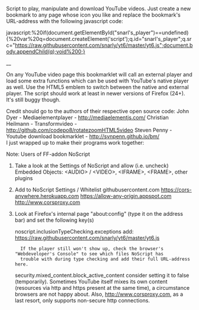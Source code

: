 Script to play, manipulate and download YouTube videos. Just create a new bookmark to any page whose icon you like and replace the bookmark's URL-address with the following javascript code:

javascript:%20if(document.getElementById("snarl's_player")==undefined){%20var%20q=document.createElement('script');q.id="snarl's_player";q.src="https://raw.githubusercontent.com/snarly/yt6/master/yt6.js";document.body.appendChild(q);void%200;}

__

On any YouTube video page this bookmarklet will call an external player and load some extra functions which can be used with YouTube's native player as well. Use the HTML5 emblem to switch between the native and external player. The script should work at least in newer versions of Firefox (24+). It's still buggy though.


Credit should go to the authors of their respective open source code:
   John Dyer - Mediaelementplayer - http://mediaelementjs.com/
   Christian Heilmann - Transformvideo - http://github.com/codepo8/rotatezoomHTML5video
   Steven Penny - Youtube download bookmarklet - http://svnpenn.github.io/bm/   
I just wrapped up to make their programs work together:


Note:
Users of FF-addon NoScript

1. Take a look at the Settings of NoScript and allow (i.e. uncheck)
   Embedded Objects:
      \<AUDIO\> / \<VIDEO\>,
      \<IFRAME\>,
      \<FRAME\>,
      other plugins

2. Add to NoScript Settings / Whitelist
      githubusercontent.com
      https://cors-anywhere.herokuapp.com
      https://allow-any-origin.appspot.com
      http://www.corsproxy.com

3. Look at Firefox's internal page "about:config" (type it on the address bar) and set the following key(s)
      
      noscript.inclusionTypeChecking.exceptions
         add:  https://raw.githubusercontent.com/snarly/yt6/master/yt6.js
        
         If the player still won't show up, check the browser's "Webdeveloper's Console" to see which files NoScript has
         trouble with during type checking and add their full URL-address here.

      security.mixed_content.block_active_content
         consider setting it to false (temporarily). Sometimes YouTube itself mixes its own content (resources via http
         and https present at the same time), a circumstance browsers are not happy about.
         Also, http://www.corsproxy.com, as a last resort, only supports non-secure http connections.
